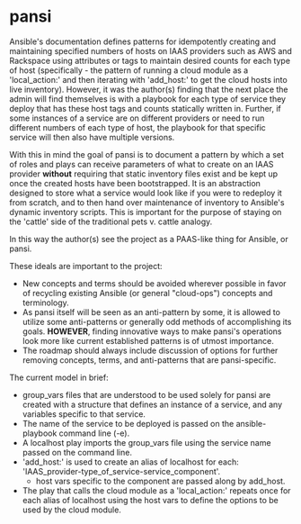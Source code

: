 # pansi

Ansible's documentation defines patterns for idempotently creating and maintaining specified numbers of hosts on 
IAAS providers such as AWS and Rackspace using attributes or tags to maintain desired counts for each type
 of host (specifically - the pattern of running a cloud module as a 'local_action:' and then iterating with 
 'add_host:' to get the cloud hosts into live inventory). However, it was the author(s) finding that the next place 
 the admin will find themselves is with a playbook for each type of service they deploy that has these host tags
 and counts statically written in. Further, if some instances of a service are on different providers or need to 
 run different numbers of each type of host, the playbook for that specific service will then also have multiple
 versions.

With this in mind the goal of pansi is to document a pattern by which a set of roles and plays can receive parameters 
of what to create on an IAAS provider **without** requiring that static inventory files exist and be kept up once 
the created hosts have been bootstrapped. It is an abstraction designed to store what a service would look like if 
you were to redeploy it from scratch, and to then hand over maintenance of inventory to Ansible's dynamic inventory 
scripts. This is important for the purpose of staying on the 'cattle' side of the traditional pets v. cattle analogy.

In this way the author(s) see the project as a PAAS-like thing for Ansible, or pansi.

These ideals are important to the project:

- New concepts and terms should be avoided wherever possible in favor of recycling existing Ansible (or general 
"cloud-ops") concepts and terminology.
- As pansi itself will be seen as an anti-pattern by some, it is allowed to utilize some anti-patterns or generally 
odd methods of accomplishing its goals. **HOWEVER**, finding innovative ways to make pansi's operations look more 
like current established patterns is of utmost importance.
- The roadmap should always include discussion of options for further removing concepts, terms, and anti-patterns 
that are pansi-specific.

The current model in brief:

- group_vars files that are understood to be used solely for pansi are created with a structure that defines an 
instance of a service, and any variables specific to that service.
- The name of the service to be deployed is passed on the ansible-playbook command line (-e).
- A localhost play imports the group_vars file using the service name passed on the command line.
- 'add_host:' is used to create an alias of localhost for each: 'IAAS_provider-type_of_service-service_component'.
  - host vars specific to the component are passed along by add_host.
- The play that calls the cloud module as a 'local_action:' repeats once for each alias of localhost using the 
host vars to define the options to be used by the cloud module.